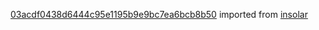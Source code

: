 [03acdf0438d6444c95e1195b9e9bc7ea6bcb8b50](https://github.com/insolar/insolar/commit/03acdf0438d6444c95e1195b9e9bc7ea6bcb8b50) imported from [insolar](https://github.com/insolar/insolar)

